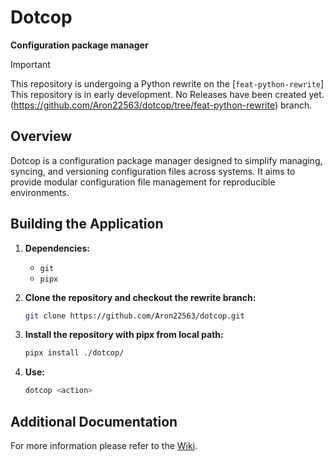 # Dotcop

**Configuration package manager**
> [!IMPORTANT]
> This repository is undergoing a Python rewrite on the [`feat-python-rewrite`]
> This repository is in early development. No Releases have been created yet.(https://github.com/Aron22563/dotcop/tree/feat-python-rewrite) branch. 

## Overview
Dotcop is a configuration package manager designed to simplify managing, syncing, 
and versioning configuration files across systems. 
It aims to provide modular configuration file management for reproducible environments.

## Building the Application

1. **Dependencies:**
   - `git`
   - `pipx`

1. **Clone the repository and checkout the rewrite branch:**
   ```bash
   git clone https://github.com/Aron22563/dotcop.git
   ```
   
1. **Install the repository with pipx from local path:**
   ```bash
   pipx install ./dotcop/
   ```
   
1. **Use:**
   ```bash
   dotcop <action>
   ```

## Additional Documentation

For more information please refer to the [Wiki](https://github.com/Aron22563/dotcop/wiki).
